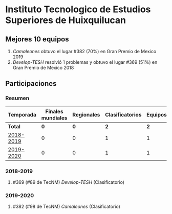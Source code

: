 # Instituto Tecnologico de Estudios Superiores de Huixquilucan

## Mejores 10 equipos

1. _Camaleones_ obtuvo el lugar #382 (70%) en Gran Premio de Mexico 2019
1. _Develop-TESH_ resolvió 1 problemas y obtuvo el lugar #369 (51%) en Gran Premio de Mexico 2018

## Participaciones

### Resumen

| Temporada | Finales mundiales | Regionales | Clasificatorios | Equipos |
| --- | --- | --- | --- | --- |
| **Total** | **0** | **0** | **2** | **2** |
| [2018-2019](#2018-2019) | 0 | 0 | 1 | 1 |
| [2019-2020](#2019-2020) | 0 | 0 | 1 | 1 |

### 2018-2019

1. #369 (#89 de TecNM) _Develop-TESH_ (Clasificatorio)

### 2019-2020

1. #382 (#98 de TecNM) _Camaleones_ (Clasificatorio)




